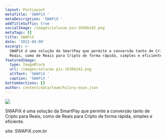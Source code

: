 ```yaml
---
layout: PostLayout
metaTitle: 'SWAPiX '
metaDescription: 'SWAPiX '
addTitleSuffix: true
socialImage: /images/solucao pix-1038b242.png
metaTags: []
title: SWAPiX
date: '2022-04-09'
excerpt: >-
  SWAPiX é uma solução da SmartPay que permite a conversão tanto de Cripto para
  Reais, como de Reais para Cripto de forma rápida, simples e eficiente.
featuredImage:
  type: ImageBlock
  url: /images/solucao pix-1038b242.png
  altText: 'SWAPiX '
  caption: 'SWAPiX '
bottomSections: []
author: content/data/team/hilary-ouse.json
---
```

![](/images/solucao%20pix%20capa-d709079f.png)

SWAPiX é uma solução da SmartPay que permite a conversão tanto de Cripto para Reais, como de Reais para Cripto de forma rápida, simples e eficiente.

site: SWAPiX.com.br
